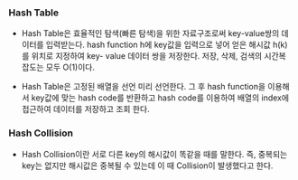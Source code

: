 ### Hash Table
- Hash Table은 효율적인 탐색(빠른 탐색)을 위한 자료구조로써 key-value쌍의 데이터를 입력받는다. hash function h에 key값을 입력으로 넣어 얻은 해시값 h(k)를 위치로 지정하여 key- value 데이터 쌍을 저장한다. 저장, 삭제, 검색의 시간복잡도는 모두 O(1)이다.

- Hash Table은 고정된 배열을 선언 미리 선언한다. 그 후 hash function을 이용해서 key값에 맞는 hash code를 반환하고 hash code를 이용하여 배열의 index에 접근하여 데이터를 저장하고 조회 한다.

### Hash Collision
- Hash Collision이란 서로 다른 key의 해시값이 똑같을 때를 말한다. 즉, 중복되는 key는 없지만 해시값은 중복될 수 있는데 이 때 Collision이 발생했다고 한다. 

